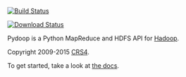 [![Build Status](https://travis-ci.org/crs4/pydoop.png)](https://travis-ci.org/crs4/pydoop)

[![Download Status](https://pypip.in/download/pydoop/badge.png)](https://pypi.python.org/pypi/pydoop)

Pydoop is a Python MapReduce and HDFS API for
[Hadoop](http://hadoop.apache.org/).

Copyright 2009-2015 [CRS4](http://www.crs4.it/).

To get started, take a look at [the docs](http://crs4.github.io/pydoop/).
